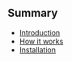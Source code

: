 ## Summary

* [Introduction](README.md)
* [How it works](HowItWorks.md)
* [Installation](Installation.md)

